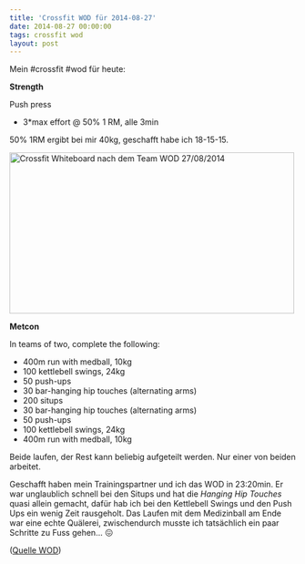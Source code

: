 ```yaml
---
title: 'Crossfit WOD für 2014-08-27'
date: 2014-08-27 00:00:00 
tags: crossfit wod
layout: post
---
```

Mein #crossfit #wod für heute:

**Strength**

Push press

* 3*max effort @ 50% 1 RM, alle 3min

50% 1RM ergibt bei mir 40kg, geschafft habe ich 18-15-15.

<a href="https://www.flickr.com/photos/cringe/15067439881" title="Crossfit Whiteboard nach dem Team WOD 27/08/2014 by Carsten Ringe, on Flickr"><img src="https://farm4.staticflickr.com/3895/15067439881_97595146b3.jpg" width="500" height="283" alt="Crossfit Whiteboard nach dem Team WOD 27/08/2014"></a>

**Metcon**

In teams of two, complete the following:

* 400m run with medball, 10kg
* 100 kettlebell swings, 24kg
* 50 push-ups
* 30 bar-hanging hip touches (alternating arms)
* 200 situps
* 30 bar-hanging hip touches (alternating arms)
* 50 push-ups
* 100 kettlebell swings, 24kg
* 400m run with medball, 10kg

Beide laufen, der Rest kann beliebig aufgeteilt werden. Nur einer von beiden arbeitet.

Geschafft haben mein Trainingspartner und ich das WOD in 23:20min. Er war unglaublich schnell bei den Situps und hat die *Hanging Hip Touches* quasi allein gemacht, dafür hab ich bei den Kettlebell Swings und den Push Ups ein wenig Zeit rausgeholt. Das Laufen mit dem Medizinball am Ende war eine echte Quälerei, zwischendurch musste ich tatsächlich ein paar Schritte zu Fuss gehen... :confounded:

([Quelle WOD][0])

[0]: http://www.crossfithh.de/workouts--news/workout-wednesday33

